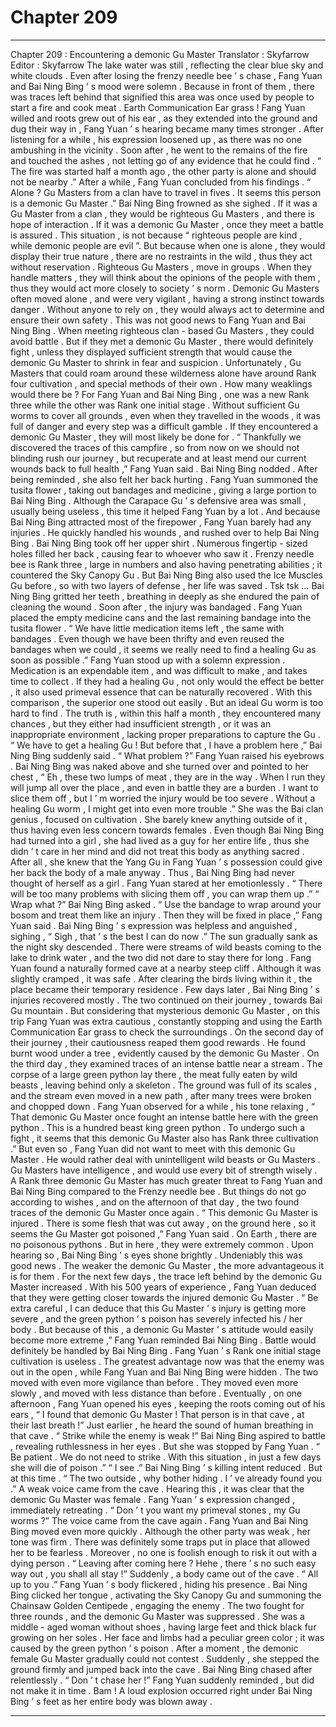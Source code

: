 
# Chapter 209


---

Chapter 209 : Encountering a demonic Gu Master
Translator :
Skyfarrow
Editor :
Skyfarrow
The lake water was still , reflecting the clear blue sky and white clouds .
Even after losing the frenzy needle bee ’ s chase , Fang Yuan and Bai Ning Bing ’ s mood were solemn .
Because in front of them , there was traces left behind that signified this area was once used by people to start a fire and cook meat .
Earth Communication Ear grass !
Fang Yuan willed and roots grew out of his ear , as they extended into the ground and dug their way in , Fang Yuan ’ s hearing became many times stronger .
After listening for a while , his expression loosened up , as there was no one ambushing in the vicinity .
Soon after , he went to the remains of the fire and touched the ashes , not letting go of any evidence that he could find .
“ The fire was started half a month ago , the other party is alone and should not be nearby .” After a while , Fang Yuan concluded from his findings .
“ Alone ? Gu Masters from a clan have to travel in fives . It seems this person is a demonic Gu Master .” Bai Ning Bing frowned as she sighed .
If it was a Gu Master from a clan , they would be righteous Gu Masters , and there is hope of interaction . If it was a demonic Gu Master , once they meet a battle is assured .
This situation , is not because “ righteous people are kind , while demonic people are evil ”.
But because when one is alone , they would display their true nature , there are no restraints in the wild , thus they act without reservation .
Righteous Gu Masters , move in groups . When they handle matters , they will think about the opinions of the people with them , thus they would act more closely to society ’ s norm .
Demonic Gu Masters often moved alone , and were very vigilant , having a strong instinct towards danger . Without anyone to rely on , they would always act to determine and ensure their own safety .
This was not good news to Fang Yuan and Bai Ning Bing .
When meeting righteous clan - based Gu Masters , they could avoid battle . But if they met a demonic Gu Master , there would definitely fight , unless they displayed sufficient strength that would cause the demonic Gu Master to shrink in fear and suspicion .
Unfortunately , Gu Masters that could roam around these wilderness alone have around Rank four cultivation , and special methods of their own . How many weaklings would there be ?
For Fang Yuan and Bai Ning Bing , one was a new Rank three while the other was Rank one initial stage . Without sufficient Gu worms to cover all grounds , even when they travelled in the woods , it was full of danger and every step was a difficult gamble .
If they encountered a demonic Gu Master , they will most likely be done for .
“ Thankfully we discovered the traces of this campfire , so from now on we should not blinding rush our journey , but recuperate and at least mend our current wounds back to full health ,” Fang Yuan said .
Bai Ning Bing nodded . After being reminded , she also felt her back hurting .
Fang Yuan summoned the tusita flower , taking out bandages and medicine , giving a large portion to Bai Ning Bing .
Although the Carapace Gu ’ s defensive area was small , usually being useless , this time it helped Fang Yuan by a lot .
And because Bai Ning Bing attracted most of the firepower , Fang Yuan barely had any injuries .
He quickly handled his wounds , and rushed over to help Bai Ning Bing .
Bai Ning Bing took off her upper shirt . Numerous fingertip - sized holes filled her back , causing fear to whoever who saw it .
Frenzy needle bee is Rank three , large in numbers and also having penetrating abilities ; it countered the Sky Canopy Gu . But Bai Ning Bing also used the Ice Muscles Gu before , so with two layers of defense , her life was saved .
Tsk tsk …
Bai Ning Bing gritted her teeth , breathing in deeply as she endured the pain of cleaning the wound . Soon after , the injury was bandaged .
Fang Yuan placed the empty medicine cans and the last remaining bandage into the tusita flower .
“ We have little medication items left , the same with bandages . Even though we have been thrifty and even reused the bandages when we could , it seems we really need to find a healing Gu as soon as possible .” Fang Yuan stood up with a solemn expression .
Medication is an expendable item , and was difficult to make , and takes time to collect . If they had a healing Gu , not only would the effect be better , it also used primeval essence that can be naturally recovered .
With this comparison , the superior one stood out easily .
But an ideal Gu worm is too hard to find .
The truth is , within this half a month , they encountered many chances , but they either had insufficient strength , or it was an inappropriate environment , lacking proper preparations to capture the Gu .
“ We have to get a healing Gu ! But before that , I have a problem here ,” Bai Ning Bing suddenly said .
“ What problem ?” Fang Yuan raised his eyebrows .
Bai Ning Bing was naked above and she turned over and pointed to her chest , “ Eh , these two lumps of meat , they are in the way . When I run they will jump all over the place , and even in battle they are a burden . I want to slice them off , but I ’ m worried the injury would be too severe . Without a healing Gu worm , I might get into even more trouble .”
She was the Bai clan genius , focused on cultivation . She barely knew anything outside of it , thus having even less concern towards females .
Even though Bai Ning Bing had turned into a girl , she had lived as a guy for her entire life , thus she didn ’ t care in her mind and did not treat this body as anything sacred .
After all , she knew that the Yang Gu in Fang Yuan ’ s possession could give her back the body of a male anyway .
Thus , Bai Ning Bing had never thought of herself as a girl .
Fang Yuan stared at her emotionlessly . “ There will be too many problems with slicing them off , you can wrap them up .”
“ Wrap what ?” Bai Ning Bing asked .
“ Use the bandage to wrap around your bosom and treat them like an injury . Then they will be fixed in place ,” Fang Yuan said .
Bai Ning Bing ’ s expression was helpless and anguished , sighing , “ Sigh , that ’ s the best I can do now .”
The sun gradually sank as the night sky descended .
There were streams of wild beasts coming to the lake to drink water , and the two did not dare to stay there for long .
Fang Yuan found a naturally formed cave at a nearby steep cliff . Although it was slightly cramped , it was safe . After clearing the birds living within it , the place became their temporary residence .
Few days later , Bai Ning Bing ’ s injuries recovered mostly .
The two continued on their journey , towards Bai Gu mountain .
But considering that mysterious demonic Gu Master , on this trip Fang Yuan was extra cautious , constantly stopping and using the Earth Communication Ear grass to check the surroundings .
On the second day of their journey , their cautiousness reaped them good rewards .
He found burnt wood under a tree , evidently caused by the demonic Gu Master .
On the third day , they examined traces of an intense battle near a stream .
The corpse of a large green python lay there , the meat fully eaten by wild beasts , leaving behind only a skeleton .
The ground was full of its scales , and the stream even moved in a new path , after many trees were broken and chopped down .
Fang Yuan observed for a while , his tone relaxing , “ That demonic Gu Master once fought an intense battle here with the green python . This is a hundred beast king green python . To undergo such a fight , it seems that this demonic Gu Master also has Rank three cultivation .”
But even so , Fang Yuan did not want to meet with this demonic Gu Master . He would rather deal with unintelligent wild beasts or Gu Masters .
Gu Masters have intelligence , and would use every bit of strength wisely . A Rank three demonic Gu Master has much greater threat to Fang Yuan and Bai Ning Bing compared to the Frenzy needle bee .
But things do not go according to wishes , and on the afternoon of that day , the two found traces of the demonic Gu Master once again .
“ This demonic Gu Master is injured . There is some flesh that was cut away , on the ground here , so it seems the Gu Master got poisoned ,” Fang Yuan said .
On Earth , there are no poisonous pythons . But in here , they were extremely common .
Upon hearing so , Bai Ning Bing ’ s eyes shone brightly .
Undeniably this was good news . The weaker the demonic Gu Master , the more advantageous it is for them .
For the next few days , the trace left behind by the demonic Gu Master increased .
With his 500 years of experience , Fang Yuan deduced that they were getting closer towards the injured demonic Gu Master .
“ Be extra careful , I can deduce that this Gu Master ’ s injury is getting more severe , and the green python ’ s poison has severely infected his / her body . But because of this , a demonic Gu Master ’ s attitude would easily become more extreme ,” Fang Yuan reminded Bai Ning Bing .
Battle would definitely be handled by Bai Ning Bing . Fang Yuan ’ s Rank one initial stage cultivation is useless .
The greatest advantage now was that the enemy was out in the open , while Fang Yuan and Bai Ning Bing were hidden .
The two moved with even more vigilance than before .
They moved even more slowly , and moved with less distance than before .
Eventually , on one afternoon , Fang Yuan opened his eyes , keeping the roots coming out of his ears , “ I found that demonic Gu Master ! That person is in that cave , at their last breath !”
Just earlier , he heard the sound of human breathing in that cave .
“ Strike while the enemy is weak !” Bai Ning Bing aspired to battle , revealing ruthlessness in her eyes .
But she was stopped by Fang Yuan .
“ Be patient . We do not need to strike . With this situation , in just a few days she will die of poison .”
“ I see .” Bai Ning Bing ’ s killing intent reduced .
But at this time .
“ The two outside , why bother hiding . I ’ ve already found you .” A weak voice came from the cave .
Hearing this , it was clear that the demonic Gu Master was female .
Fang Yuan ’ s expression changed , immediately retreating .
“ Don ’ t you want my primeval stones , my Gu worms ?” The voice came from the cave again .
Fang Yuan and Bai Ning Bing moved even more quickly .
Although the other party was weak , her tone was firm . There was definitely some traps put in place that allowed her to be fearless .
Moreover , no one is foolish enough to risk it out with a dying person .
“ Leaving after coming here ? Hehe , there ’ s no such easy way out , you shall all stay !” Suddenly , a body came out of the cave .
“ All up to you .” Fang Yuan ’ s body flickered , hiding his presence .
Bai Ning Bing clicked her tongue , activating the Sky Canopy Gu and summoning the Chainsaw Golden Centipede , engaging the enemy .
The two fought for three rounds , and the demonic Gu Master was suppressed .
She was a middle - aged woman without shoes , having large feet and thick black fur growing on her soles . Her face and limbs had a peculiar green color ; it was caused by the green python ’ s poison .
After a moment , the demonic female Gu Master gradually could not contest . Suddenly , she stepped the ground firmly and jumped back into the cave .
Bai Ning Bing chased after relentlessly .
“ Don ’ t chase her !” Fang Yuan suddenly reminded , but did not make it in time .
Bam !
A loud explosion occurred right under Bai Ning Bing ’ s feet as her entire body was blown away .

---

